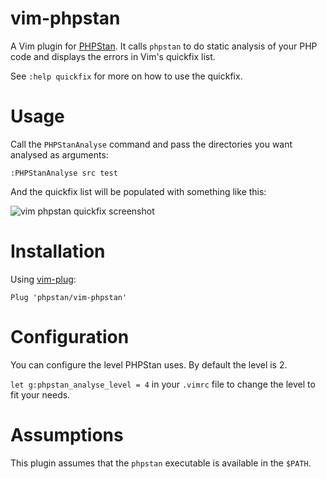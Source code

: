 # vim-phpstan

A Vim plugin for [PHPStan](https://github.com/phpstan/phpstan). It calls `phpstan` to do static analysis of your PHP code and displays the errors in Vim's quickfix list.

See `:help quickfix` for more on how to use the quickfix.

# Usage

Call the `PHPStanAnalyse` command and pass the directories you want analysed as arguments:

``` vim
:PHPStanAnalyse src test
```

And the quickfix list will be populated with something like this:

![vim phpstan quickfix screenshot](https://github.com/phpstan/vim-phpstan/blob/master/vim-phpstan-qf.png)

# Installation

Using [vim-plug](https://github.com/junegunn/vim-plug):

`Plug 'phpstan/vim-phpstan'`

# Configuration

You can configure the level PHPStan uses. By default the level is 2.

`let g:phpstan_analyse_level = 4` in your `.vimrc` file to change the level to fit your needs.

# Assumptions

This plugin assumes that the `phpstan` executable is available in the `$PATH`.
